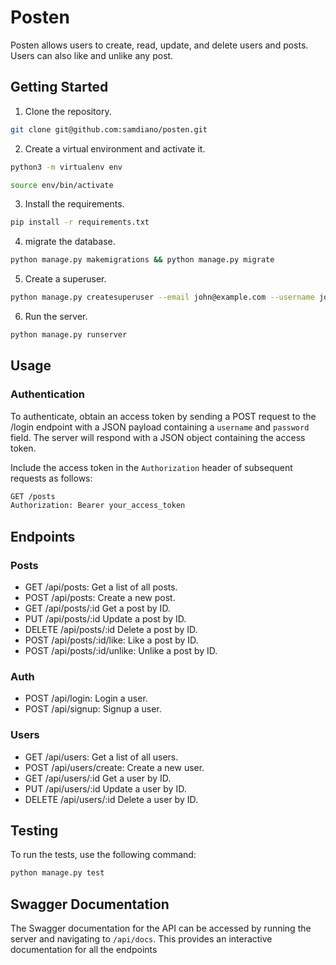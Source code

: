 # Posten

Posten allows users to create, read, update, and delete users and posts. Users can also like and unlike any post.

## Getting Started
1. Clone the repository.
```bash
git clone git@github.com:samdiano/posten.git
```

2. Create a virtual environment and activate it.
```bash
python3 -m virtualenv env

source env/bin/activate
```

3. Install the requirements.
```bash
pip install -r requirements.txt
```

4. migrate the database.
```bash
python manage.py makemigrations && python manage.py migrate
```

5. Create a superuser.
```bash
python manage.py createsuperuser --email john@example.com --username john
```

6. Run the server.
```bash
python manage.py runserver
```

## Usage
### Authentication
To authenticate, obtain an access token by sending a POST request to the /login endpoint with a JSON payload containing a `username` and `password` field. The server will respond with a JSON object containing the access token.

Include the access token in the `Authorization` header of subsequent requests as follows:

```bash 
GET /posts 
Authorization: Bearer your_access_token
```

## Endpoints
### Posts
- GET /api/posts: Get a list of all posts.
- POST /api/posts: Create a new post.
- GET /api/posts/:id Get a post by ID.
- PUT /api/posts/:id Update a post by ID.
- DELETE /api/posts/:id Delete a post by ID.
- POST /api/posts/:id/like: Like a post by ID.
- POST /api/posts/:id/unlike: Unlike a post by ID.

### Auth
- POST /api/login: Login a user.
- POST /api/signup: Signup a user.

### Users
- GET /api/users: Get a list of all users.
- POST /api/users/create: Create a new user.
- GET /api/users/:id Get a user by ID.
- PUT /api/users/:id Update a user by ID.
- DELETE /api/users/:id Delete a user by ID.


## Testing
To run the tests, use the following command:
```bash
python manage.py test
```

## Swagger Documentation
The Swagger documentation for the API can be accessed by running the server and navigating to `/api/docs`. This provides an interactive documentation for all the endpoints

